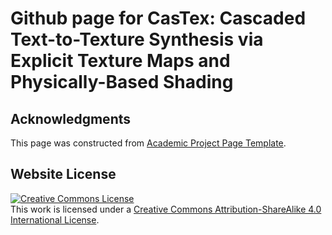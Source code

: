 # Github page for CasTex: Cascaded Text-to-Texture Synthesis via Explicit Texture Maps and Physically-Based Shading

## Acknowledgments
This page was constructed from [Academic Project Page Template](https://github.com/eliahuhorwitz/Academic-project-page-template).
## Website License
<a rel="license" href="http://creativecommons.org/licenses/by-sa/4.0/"><img alt="Creative Commons License" style="border-width:0" src="https://i.creativecommons.org/l/by-sa/4.0/88x31.png" /></a><br />This work is licensed under a <a rel="license" href="http://creativecommons.org/licenses/by-sa/4.0/">Creative Commons Attribution-ShareAlike 4.0 International License</a>.
